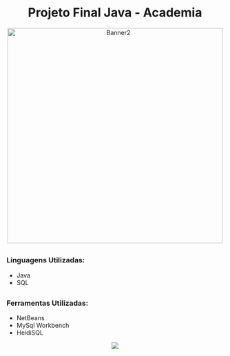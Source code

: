 <div align="center">
  <h1>Projeto Final Java - Academia</h1>
  <img height="500" width="500" src="https://user-images.githubusercontent.com/101257752/225490437-e1607090-5b7b-47ed-9996-8f0c92e9f12c.png" alt="Banner2"></img>
</div>
  
  ##
### Linguagens Utilizadas:
<ul>
  <li>Java</li>
  <li>SQL</li>
</ul>

  ##
<h3>Ferramentas Utilizadas:</h3>
<ul>
  <li>NetBeans</li>
  <li>MySql Workbench</li>
  <li>HeidiSQL</li>
</ul>
<p align="center">
<img src="http://img.shields.io/static/v1?label=STATUS&message=EM%20DESENVOLVIMENTO&color=GREEN&style=for-the-badge"/>
</p>
